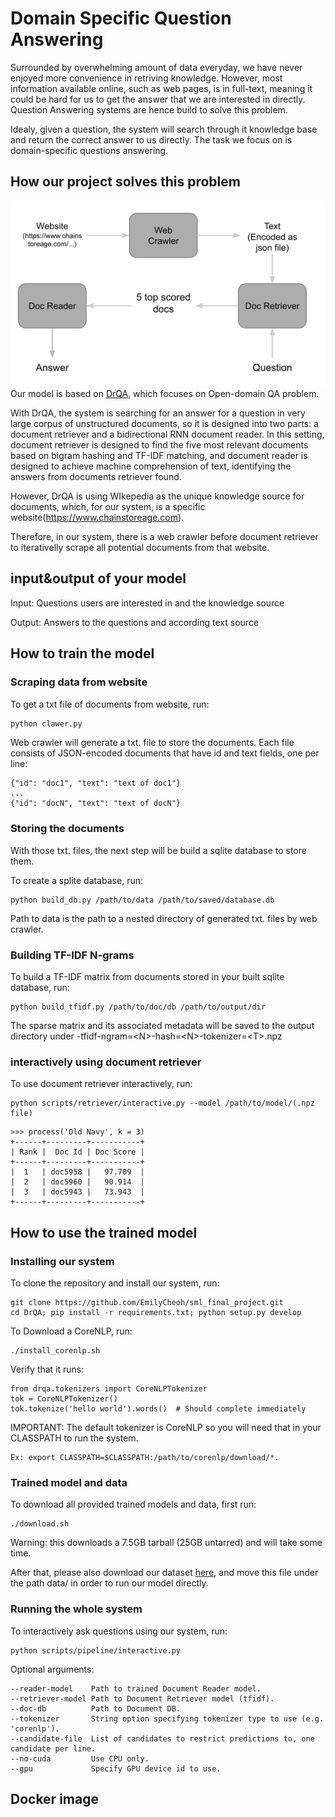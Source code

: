 # Domain Specific Question Answering
Surrounded by overwhelming amount of data everyday, we have never enjoyed more convenience in retriving knowledge. However, most information available online, 
such as web pages, is in full-text, meaning it could be hard for us to get the answer that we are interested in directly. Question Answering systems are hence build to
solve this problem. 

Idealy, given a question, the system will search through it knowledge base and return the correct answer to us directly. 
The task we focus on is domain-specific questions answering.

## How our project solves this problem
![framework](solution.png)
Our model is based on [DrQA](https://github.com/facebookresearch/DrQA), which focuses on Open-domain QA problem. 

With DrQA, the system is searching for an answer for a question in very large corpus of unstructured documents, so it is designed into two parts: a document retriever and a bidirectional RNN document reader. 
In this setting, document retriever is designed to find the five most relevant documents based on bigram hashing and TF-IDF matching, and document reader is designed to achieve machine comprehension of text, identifying the answers from documents retriever found.

However, DrQA is using WIkepedia as the unique knowledge source for documents, which, for our system, is a specific website(https://www.chainstoreage.com). 

Therefore, in our system, there is a web crawler before document retriever to iterativelly scrape all potential documents from that website.

## input&output of your model
Input: Questions users are interested in and the knowledge source

Output: Answers to the questions and according text source

## How to train the model
### Scraping data from website

To get a txt file of documents from website, run:

``` python
python clawer.py
```

Web crawler will generate a txt. file to store the documents. Each file consists of JSON-encoded documents that have id and text fields, one per line:

```
{"id": "doc1", "text": "text of doc1"}
...
{"id": "docN", "text": "text of docN"}
```

### Storing the documents
With those txt. files, the next step will be build a sqlite database to store them.

To create a splite database, run:

```
python build_db.py /path/to/data /path/to/saved/database.db
```

Path to data is the path to a nested directory of generated txt. files by web crawler.

### Building TF-IDF N-grams
To build a TF-IDF matrix from documents stored in your built sqlite database, run:

```
python build_tfidf.py /path/to/doc/db /path/to/output/dir
```

The sparse matrix and its associated metadata will be saved to the output directory under <db-name>-tfidf-ngram=\<N>-hash=\<N>-tokenizer=\<T>.npz
  
### interactively using document retriever

To use document retriever interactively, run:

```
python scripts/retriever/interactive.py --model /path/to/model/(.npz file)
```

```
>>> process('Old Navy', k = 3)
+------+---------+-----------+
| Rank |  Doc Id | Doc Score |
+------+---------+-----------+
|  1   | doc5958 |   97.709  |
|  2   | doc5960 |   90.914  |
|  3   | doc5943 |   73.943  |
+------+---------+-----------+
```


## How to use the trained model
### Installing our system

To clone the repository and install our system, run:

```
git clone https://github.com/EmilyCheoh/sml_final_project.git
cd DrQA; pip install -r requirements.txt; python setup.py develop
```

To Download a CoreNLP, run:

```
./install_corenlp.sh
```

Verify that it runs:

```
from drqa.tokenizers import CoreNLPTokenizer
tok = CoreNLPTokenizer()
tok.tokenize('hello world').words()  # Should complete immediately
```

IMPORTANT: The default tokenizer is CoreNLP so you will need that in your CLASSPATH to run the system.

```
Ex: export CLASSPATH=$CLASSPATH:/path/to/corenlp/download/*.
```

### Trained model and data
To download all provided trained models and data, first run:

```
./download.sh
```

Warning: this downloads a 7.5GB tarball (25GB untarred) and will take some time.

After that, please also download our dataset [here](https://drive.google.com/file/d/1a1wLzWiB4_gWPX0lZNQWBefm3oTM_t0T/view?usp=sharing), and move this file under the path data/ in order to run our model directly.

### Running the whole system
To interactively ask questions using our system, run:

```
python scripts/pipeline/interactive.py
```

Optional arguments:

```
--reader-model    Path to trained Document Reader model.
--retriever-model Path to Document Retriever model (tfidf).
--doc-db          Path to Document DB.
--tokenizer       String option specifying tokenizer type to use (e.g. 'corenlp').
--candidate-file  List of candidates to restrict predictions to, one candidate per line.
--no-cuda         Use CPU only.
--gpu             Specify GPU device id to use.
```

## Docker image
